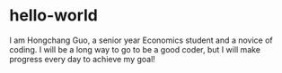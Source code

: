 # hello-world

I am Hongchang Guo, a senior year Economics student and a novice of coding. I will be a long way to go to be a good coder, but I will make progress every day to achieve my goal!
